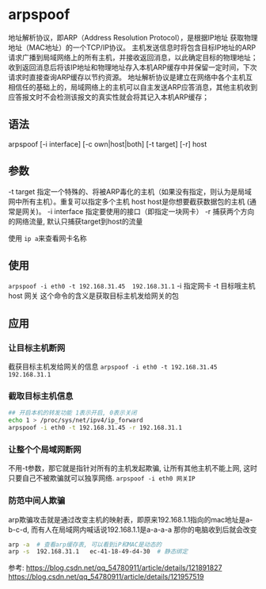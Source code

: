 # arpspoof

地址解析协议，即ARP（Address Resolution Protocol），是根据IP地址 获取物理地址（MAC地址）的一个TCP/IP协议。
主机发送信息时将包含目标IP地址的ARP请求广播到局域网络上的所有主机，并接收返回消息，以此确定目标的物理地址；收到返回消息后将该IP地址和物理地址存入本机ARP缓存中并保留一定时间，下次请求时直接查询ARP缓存以节约资源。
地址解析协议是建立在网络中各个主机互相信任的基础上的，局域网络上的主机可以自主发送ARP应答消息，其他主机收到应答报文时不会检测该报文的真实性就会将其记入本机ARP缓存；


## 语法
arpspoof [-i interface] [-c own|host|both] [-t target] [-r] host

## 参数
-t target  指定一个特殊的、将被ARP毒化的主机（如果没有指定，则认为是局域网中所有主机）。重复可以指定多个主机
host  host是你想要截获数据包的主机 (通常是网关)。
-i interface  指定要使用的接口（即指定一块网卡）
-r 捕获两个方向的网络流量, 默认只捕获target到host的流量

使用 `ip a`来查看网卡名称 

## 使用
`arpspoof -i eth0 -t 192.168.31.45  192.168.31.1`
-i 指定网卡
-t 目标哦主机
host 网关
这个命令的含义是获取目标主机发给网关的包

## 应用
### 让目标主机断网
截获目标主机发给网关的信息
`arpspoof -i eth0 -t 192.168.31.45  192.168.31.1`
### 截取目标主机信息
```sh
## 开启本机的转发功能 1表示开启, 0表示关闭
echo 1 > /proc/sys/net/ipv4/ip_forward 
arpspoof -i eth0 -t 192.168.31.45 -r 192.168.31.1
```
### 让整个个局域网断网
不用-t参数，那它就是指针对所有的主机发起欺骗, 让所有其他主机不能上网, 这时只要自己不被欺骗就可以独享网络.
`arpspoof -i eth0 网关IP`


### 防范中间人欺骗
arp欺骗攻击就是通过改变主机的映射表，即原来192.168.1.1指向的mac地址是a-b-c-d, 而有人在局域网内喊话说192.168.1.1是a-a-a-a 那你的电脑收到后就会改变

```sh
arp -a  # 查看arp缓存表, 可以看到iP和MAC是动态的
arp -s  192.168.31.1   ec-41-18-49-d4-30  # 静态绑定
```




参考:
https://blog.csdn.net/qq_54780911/article/details/121891827
https://blog.csdn.net/qq_54780911/article/details/121957519